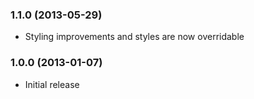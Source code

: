 ### 1.1.0 (2013-05-29)

  * Styling improvements and styles are now overridable

### 1.0.0 (2013-01-07)

  * Initial release
